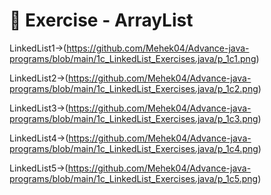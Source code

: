 # 📝 Exercise - ArrayList
LinkedList1->(https://github.com/Mehek04/Advance-java-programs/blob/main/1c_LinkedList_Exercises.java/p_1c1.png)

LinkedList2->(https://github.com/Mehek04/Advance-java-programs/blob/main/1c_LinkedList_Exercises.java/p_1c2.png)

LinkedList3->(https://github.com/Mehek04/Advance-java-programs/blob/main/1c_LinkedList_Exercises.java/p_1c3.png)

LinkedList4->(https://github.com/Mehek04/Advance-java-programs/blob/main/1c_LinkedList_Exercises.java/p_1c4.png)

LinkedList5->(https://github.com/Mehek04/Advance-java-programs/blob/main/1c_LinkedList_Exercises.java/p_1c5.png)
